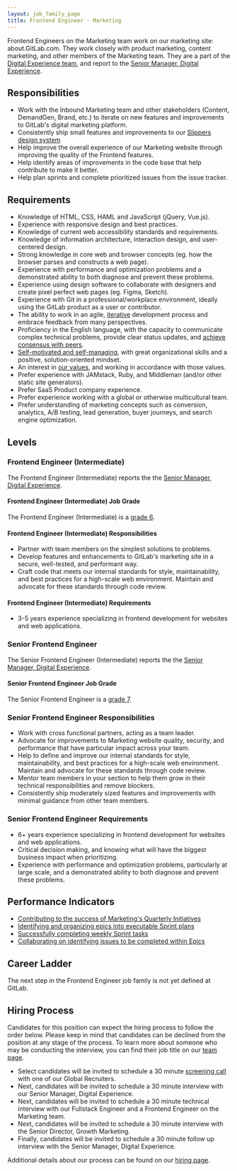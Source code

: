 ```yaml
---
layout: job_family_page
title: Frontend Engineer - Marketing
---
```

 
Frontend Engineers on the Marketing team work on our marketing site: about.GitLab.com. They work closely with product marketing, content marketing, and other members of the Marketing team. They are a part of the [Digital Experience team](/handbook/marketing/inbound-marketing/digital-experience/), and report to the [Senior Manager, Digital Experience](/job-families/marketing/marketing-web-developer-designer/#senior-manager-digital-experience).
 
## Responsibilities
* Work with the Inbound Marketing team and other stakeholders (Content, DemandGen, Brand, etc.) to iterate on new features and improvements to GitLab's digital marketing platform.
* Consistently ship small features and improvements to our [Slippers design system](https://gitlab.com/gitlab-com/marketing/inbound-marketing/slippers-ui)
* Help improve the overall experience of our Marketing website through improving the quality of the Frontend features.
* Help identify areas of improvements in the code base that help contribute to make it better.
* Help plan sprints and complete prioritized issues from the issue tracker.
 
## Requirements
* Knowledge of HTML, CSS, HAML and JavaScript (jQuery, Vue.js).
* Experience with responsive design and best practices.
* Knowledge of current web accessibility standards and requirements.
* Knowledge of information architecture, interaction design, and user-centered design.
* Strong knowledge in core web and browser concepts (eg. how the browser parses and constructs a web page).
* Experience with performance and optimization problems and a demonstrated ability to both diagnose and prevent these problems.
* Experience using design software to collaborate with designers and create pixel perfect web pages (eg. Figma, Sketch).
* Experience with Git in a professional/workplace environment, ideally using the GitLab product as a user or contributor.
* The ability to work in an agile, [iterative](/handbook/values/#iteration) development process and embrace feedback from many perspectives.
* Proficiency in the English language, with the capacity to communicate complex technical problems, provide clear status updates, and [achieve consensus with peers](/handbook/values/#collaboration).
* [Self-motivated and self-managing](/handbook/values/#efficiency), with great organizational skills and a positive, solution-oriented mindset.
* An interest in [our values](/handbook/values/), and working in accordance with those values.
* Prefer experience with JAMstack, Ruby, and Middleman (and/or other static site generators).
* Prefer SaaS Product company experience.
* Prefer experience working with a global or otherwise multicultural team.
* Prefer understanding of marketing concepts such as conversion, analytics, A/B testing, lead generation, buyer journeys, and search engine optimization.
 
## Levels
 
### Frontend Engineer (Intermediate)  

The Frontend Engineer (Intermediate) reports the the [Senior Manager, Digital Experience](job-families/marketing/marketing-web-developer-designer/).
 
#### Frontend Engineer (Intermediate) Job Grade
The Frontend Engineer (Intermediate) is a [grade 6](/handbook/total-rewards/compensation/compensation-calculator/#gitlab-job-grades).
 
#### Frontend Engineer (Intermediate) Responsibilities
* Partner with team members on the simplest solutions to problems.
* Develop features and enhancements to GitLab's marketing site in a secure, well-tested, and performant way.
* Craft code that meets our internal standards for style, maintainability, and best practices for a high-scale web environment. Maintain and advocate for these standards through code review.
 
#### Frontend Engineer (Intermediate) Requirements
* 3-5 years experience specializing in frontend development for websites and web applications.
 
### Senior Frontend Engineer  

The Senior Frontend Engineer (Intermediate) reports the the [Senior Manager, Digital Experience](job-families/marketing/marketing-web-developer-designer/).
 
#### Senior Frontend Engineer Job Grade
The Senior Frontend Engineer is a [grade 7](/handbook/total-rewards/compensation/compensation-calculator/#gitlab-job-grades).  
 
### Senior Frontend Engineer Responsibilities
* Work with cross functional partners, acting as a team leader.
* Advocate for improvements to Marketing website quality, security, and performance that have particular impact across your team.
* Help to define and improve our internal standards for style, maintainability, and best practices for a high-scale web environment. Maintain and advocate for these standards through code review.
* Mentor team members in your section to help them grow in their technical responsibilities and remove blockers.
* Consistently ship moderately sized features and improvements with minimal guidance from other team members.
 
### Senior Frontend Engineer Requirements
* 6+ years experience specializing in frontend development for websites and web applications.
* Critical decision making, and knowing what will have the biggest business impact when prioritizing.
* Experience with performance and optimization problems, particularly at large scale, and a demonstrated ability to both diagnose and prevent these problems.
 
## Performance Indicators
* [Contributing to the success of Marketing's Quarterly Initiatives](/handbook/marketing/inbound-marketing/#q3-fy21-initiatives)
* [Identifying and organizing epics into executable Sprint plans](/handbook/marketing/inbound-marketing/brand-and-digital-design/#sprint-planning)
* [Successfully completing weekly Sprint tasks](/handbook/marketing/growth-marketing/brand-and-digital-design/#sprint-cycle)
* [Collaborating on identifying issues to be completed within Epics](/handbook/marketing/inbound-marketing/#epics)
 
## Career Ladder
 
The next step in the Frontend Engineer job family is not yet defined at GitLab.
 
## Hiring Process
 
Candidates for this position can expect the hiring process to follow the order below. Please keep in mind that candidates can be declined from the position at any stage of the process. To learn more about someone who may be conducting the interview, you can find their job title on our [team page](/company/team).
 
* Select candidates will be invited to schedule a 30 minute [screening call](/handbook/hiring/#screening-call) with one of our Global Recruiters.
* Next, candidates will be invited to schedule a 30 minute interview with our Senior Manager, Digital Experience.
* Next, candidates will be invited to schedule a 30 minute technical interview with our Fullstack Engineer and a Frontend Engineer on the Marketing team. 
* Next, candidates will be invited to schedule a 30 minute interview with the Senior Director, Growth Marketing.
* Finally, candidates will be invited to schedule a 30 minute follow up interview with the Senior Manager, Digital Experience.
 
Additional details about our process can be found on our [hiring page](/handbook/hiring).
